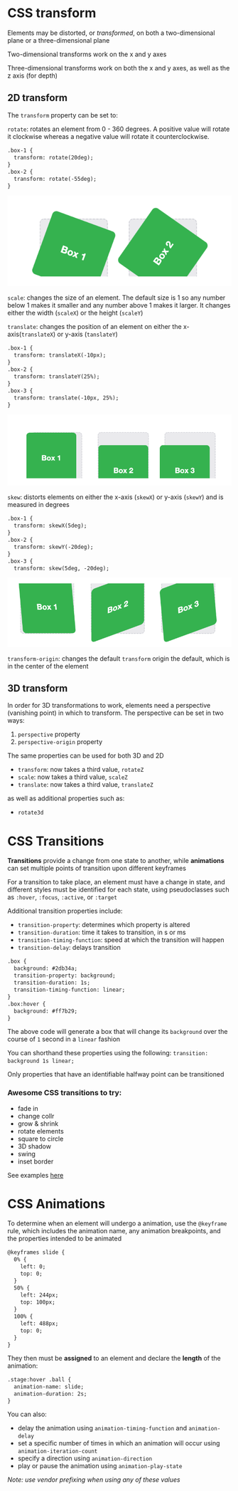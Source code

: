 # CSS transform

Elements may be distorted, or *transformed*, on both a two-dimensional plane or a three-dimensional plane

Two-dimensional transforms work on the x and y axes

Three-dimensional transforms work on both the x and y axes, as well as the z axis (for depth)

## 2D transform

The `transform` property can be set to:

`rotate`: rotates an element from 0 - 360 degrees.  A positive value will rotate it clockwise whereas a negative value will rotate it counterclockwise. 

```
.box-1 {
  transform: rotate(20deg);
}
.box-2 {
  transform: rotate(-55deg);
}
```
![rotate](./images/rotate.png)

`scale`: changes the size of an element.  The default size is 1 so any number below 1 makes it smaller and any number above 1 makes it larger.  It changes either the width (`scaleX`) or the height (`scaleY`)

`translate`: changes the position of an element on either the x-axis(`translateX`) or y-axis (`tanslateY`)

```
.box-1 {
  transform: translateX(-10px);
}
.box-2 {
  transform: translateY(25%);
}
.box-3 {
  transform: translate(-10px, 25%);
}
```
![rotate](./images/translate.png)

`skew`: distorts elements on either the x-axis (`skewX`) or y-axis (`skewY`) and is measured in degrees
```
.box-1 {
  transform: skewX(5deg);
}
.box-2 {
  transform: skewY(-20deg);
}
.box-3 {
  transform: skew(5deg, -20deg);
  ```
  ![skew](./images/skew.png)

  `transform-origin`: changes the default `transform` origin the default, which is in the center of the element

## 3D transform

In order for 3D transformations to work, elements need a perspective (vanishing point) in which to transform.  The perspective can be set in two ways:

1. `perspective` property
2. `perspective-origin` property


The same properties can be used for both 3D and 2D

- `transform`: now takes a third value, `rotateZ`
- `scale`: now takes a third value, `scaleZ`
- `translate`: now takes a third value, `translateZ`

as well as additional properties such as:
- `rotate3d`

# CSS Transitions 

**Transitions** provide a change from one state to another, while **animations** can set multiple points of transition upon different keyframes

For a transition to take place, an element must have a change in state, and different styles must be identified for each state, using pseudoclasses such as `:hover`, `:focus`, `:active`, or `:target`

Additional transition properties include:
- `transition-property`: determines which property is altered
- `transition-duration`: time it takes to transition, in s or ms
- `transition-timing-function`: speed at which the transition will happen
- `transition-delay`: delays transition

```
.box {
  background: #2db34a;
  transition-property: background;
  transition-duration: 1s;
  transition-timing-function: linear;
}
.box:hover {
  background: #ff7b29;
}
```
The above code will generate a box that will change its `background` over the course of `1` second in a `linear` fashion

You can shorthand these properties using the following: `transition: background 1s linear;`

Only properties that have an identifiable halfway point can be transitioned


### Awesome CSS transitions to try:
 
- fade in
- change collr
- grow & shrink
- rotate elements
- square to circle
- 3D shadow
- swing
- inset border

See examples [here](https://www.webdesignerdepot.com/2014/05/8-simple-css3-transitions-that-will-wow-your-users/)


# CSS Animations

To determine when an element will undergo a animation, use the `@keyframe` rule, which includes the animation name, any animation breakpoints, and the properties intended to be animated

```
@keyframes slide {
  0% {
    left: 0;
    top: 0;
  }
  50% {
    left: 244px;
    top: 100px;
  }
  100% {
    left: 488px;
    top: 0;
  }
}
```

They then must be **assigned** to an element and declare the **length** of the animation:
```
.stage:hover .ball {
  animation-name: slide;
  animation-duration: 2s;
}
```

You can also: 
- delay the animation using `animation-timing-function` and `animation-delay`
- set a specific number of times in which an animation will occur using `animation-iteration-count`
- specify a direction using `animation-direction`
- play or pause the animation using `animation-play-state`



*Note: use vendor prefixing when using any of these values*

